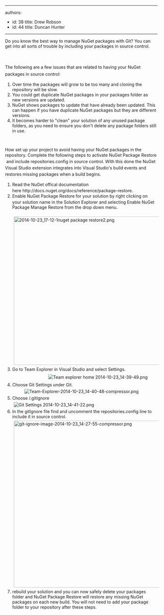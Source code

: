 

---
authors:
  - id: 38
    title: Drew Robson
  - id: 44
    title: Duncan Hunter
---




<span class='intro'> ​​​Do you know the best way to manage NuGet packages with Git? You can get into all sorts of trouble by including your packages in source control. </span>

<p><span style="line-height&#58;1.6;"><br></span></p><p><span style="line-height&#58;1.6;">The following are a few issues that are related to having your NuGet packages in source control&#58;</span></p><ol><li>Over time the packages will grow to be too many and cloning the repository will be slow.</li><li>You could get duplicate NuGet packages in your packages folder as new versions are updated.</li><li>NuGet shows packages to update that have already been updated. This can happen if you have duplicate NuGet packages but they are different versions.</li><li>It becomes harder to &quot;clean&quot; your solution of any unused package folders, as you need to ensure you don't delete any package folders still in use.</li></ol><p>​<br></p><p>How set up your project to avoid having&#160;your NuGet packages in&#160;the repository.&#160;<span style="line-height&#58;20.7999992370605px;">Complete the following steps to activate <span style="line-height&#58;20.7999992370605px;">NuGet Package Restore</span>​&#160;and&#160;include repositories.config in source control. With this done the&#160;NuGet Visual Studio extension integrates into Visual Studio's build events and restores missing packages when a build begins.</span><span style="line-height&#58;20.7999992370605px;">​</span></p><ol><li><span style="line-height&#58;20.7999992370605px;">​Read the NuGet offical documentation here&#160;http&#58;//docs.nuget.org/docs/reference/package-restore.<br></span></li><li><span style="line-height&#58;20.7999992370605px;">Enable&#160;</span><span style="line-height&#58;20.7999992370605px;">NuGet Package Restore</span><span style="line-height&#58;20.7999992370605px;"> for your solution by right clicking on your solution name in the Solution Explorer&#160;and selecting Enable NuGet Package Manage Restore from the drop down menu. &#160; &#160; &#160; &#160; &#160; &#160; &#160; &#160; &#160; &#160; &#160; &#160; &#160; &#160; &#160; &#160; &#160; &#160; &#160; &#160;</span><img src="/TFS/RulesToBetterVersionControlWithGit/PublishingImages/Pages/Do-you-know-how-to-manage-NuGet-packages-with-Git/Enable%20package%20restore%202014-10-23_17-43-13.png" alt="2014-10-23_17-12-1nuget package restore2.png" style="line-height&#58;20.7999992370605px;margin&#58;5px;width&#58;489px;" /><br></li><li><span style="line-height&#58;20.7999992370605px;">Go to Team Explorer in Visual Studio and select Settings. &#160; &#160; &#160; &#160; &#160; &#160; &#160; &#160; &#160; &#160; &#160; &#160; &#160; &#160; &#160; &#160; &#160; &#160; &#160; &#160; &#160; &#160; &#160; &#160; &#160; &#160; &#160; &#160;</span><img src="/TFS/RulesToBetterVersionControlWithGit/PublishingImages/Pages/Do-you-know-how-to-manage-NuGet-packages-with-Git/Team%20explorer%20home%202014-10-23_14-39-49.png" alt="Team explorer home 2014-10-23_14-39-49.png" style="line-height&#58;20.7999992370605px;margin&#58;5px;" />​</li><li>Choose Git Settings under Git. &#160; &#160; &#160; &#160; &#160; &#160; &#160; &#160; &#160; &#160; &#160; &#160; &#160; &#160; &#160; &#160; &#160; &#160;&#160; &#160; &#160; &#160; &#160; &#160; &#160; &#160; &#160; &#160; &#160; &#160; &#160; &#160; &#160; &#160; &#160; &#160; &#160; &#160; &#160; &#160; &#160;<img src="/TFS/RulesToBetterVersionControlWithGit/PublishingImages/Pages/Do-you-know-how-to-manage-NuGet-packages-with-Git/Team-Explorer-2014-10-23_14-40-48-compressor.png" alt="Team-Explorer-2014-10-23_14-40-48-compressor.png" style="margin&#58;5px;" /></li><li>Choose /.gitIgnore&#160; &#160; &#160; &#160; &#160; &#160; &#160; &#160; &#160; &#160; &#160; &#160; &#160; &#160; &#160; &#160; &#160; &#160; &#160; &#160; &#160; &#160; &#160; &#160; &#160; &#160; &#160; &#160; &#160; &#160; &#160;&#160;<img src="/TFS/RulesToBetterVersionControlWithGit/PublishingImages/Pages/Do-you-know-how-to-manage-NuGet-packages-with-Git/Git%20Settings%202014-10-23_14-41-22.png" alt="Git Settings 2014-10-23_14-41-22.png" style="margin&#58;5px;" /><br></li><li>In the gitIgnore file find and uncomment the repositories.config line to include it in source control.&#160;<img src="/TFS/RulesToBetterVersionControlWithGit/PublishingImages/Pages/Do-you-know-how-to-manage-NuGet-packages-with-Git/git-ignore-image-2014-10-23_14-27-55-compressor.png" alt="git-ignore-image-2014-10-23_14-27-55-compressor.png" style="margin&#58;5px;width&#58;550px;" /><br></li><li>rebuild your solution and you can now safely delete your packages folder and NuGet Package Restore will restore any missing NuGet packages on each new&#160;build. You will not need to add your package folder to your repository after these steps.​​​​​&#160;​</li></ol><p><br></p><p><br></p>



